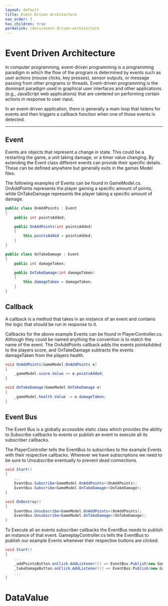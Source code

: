 ```yaml
---
layout: default
title: Event Driven Architecture
nav_order: 3
has_children: true
permalink: /docs/event-driven-architecture
---
```


# Event Driven Architecture

In computer programming, event-driven programming is a programming paradigm in which the flow of the program is determined by events such as user actions (mouse clicks, key presses), sensor outputs, or message passing from other programs or threads. Event-driven programming is the dominant paradigm used in graphical user interfaces and other applications (e.g., JavaScript web applications) that are centered on performing certain actions in response to user input.

In an event-driven application, there is generally a main loop that listens for events and then triggers a callback function when one of those events is detected.

---

## Event

Events are objects that represent a change in state. This could be a restarting the game, a unit taking damage, or a timer value changing.
By extending the Event class different events can provide their specific details. These can be defined anywhere but generally exits in the games Model files. 

The following examples of Events can be found in GameModel.cs. OnAddPoints represents the player gaining a specific amount of points, while OnTakeDamage represents the player taking a specific amount of damage.

```c#
public class OnAddPoints : Event
{
    public int pointsAdded;

    public OnAddPoints(int pointsAdded)
    {
        this.pointsAdded = pointsAdded;
    }
}

public class OnTakeDamage : Event
{
    public int damageTaken;

    public OnTakeDamage(int damageTaken)
    {
        this.damageTaken = damageTaken;
    }
}
```

## Callback

A callback is a method that takes in an instance of an event and contains the logic that should be run in response to it.

Callbacks for the above example Events can be found in PlayerController.cs. Although they could be named anything the convention is to match the name of the event. The OnAddPoints callback adds the events pointsAdded to the players score, and OnTakeDamage subtracts the events damageTaken from the players health.

```c#
void OnAddPoints(GameModel.OnAddPoints e)
{
    _gameModel.score.Value += e.pointsAdded;
}

void OnTakeDamage(GameModel.OnTakeDamage e)
{
    _gameModel.health.Value -= e.damageTaken;
}
```

## Event Bus

The Event Bus is a globally accessible static class which provides the ability to Subscribe callbacks to events or publish an event to execute all its subscriber callbacks. 

The PlayerController tells the EventBus to subscribes to the example Events with their respective callbacks. Wherever we have subscriptions we need to be sure to Unsubscribe eventually to prevent dead connections.

```c#
void Start()
{
    ...
    EventBus.Subscribe<GameModel.OnAddPoints>(OnAddPoints);
    EventBus.Subscribe<GameModel.OnTakeDamage>(OnTakeDamage);
}

void OnDestroy()
{
    EventBus.Unsubscribe<GameModel.OnAddPoints>(OnAddPoints);
    EventBus.Unsubscribe<GameModel.OnTakeDamage>(OnTakeDamage);
}
```

To Execute all an events subscriber callbacks the EventBus needs to publish an instance of that event. GameplayController.cs tells the EventBus to publish our example Events whenever their respective buttons are clicked.

```c#
void Start()
{
    ...
    _addPointsButton.onClick.AddListener(() => EventBus.Publish(new GameModel.OnAddPoints(_gameModel.gameConfiguration.Value.PointsReward)));
    _takeDamageButton.onClick.AddListener(() => EventBus.Publish(new GameModel.OnTakeDamage(_gameModel.gameConfiguration.Value.DamageToTake)));
    ...
}
```

# DataValue
